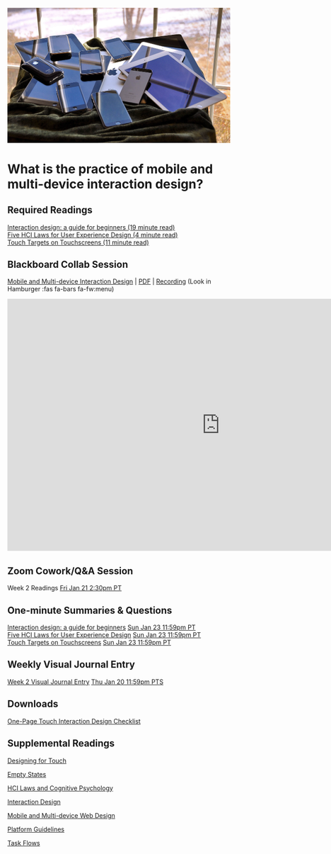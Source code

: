 ![Multiple Mobile Devices](images/16230041026_d438eb2482_k.jpg ':class=banner-image')

# What is the practice of mobile and multi-device interaction design?

## Required Readings  
[Interaction design: a guide for beginners (19 minute read)](https://uxplanet.org/interaction-design-a-guide-for-beginners-32ff2364b53f)  
[Five HCI Laws for User Experience Design (4 minute read)](https://measuringu.com/hci-laws/)  
[Touch Targets on Touchscreens (11 minute read)](https://www.nngroup.com/articles/touch-target-size/)  

## Blackboard Collab Session
[Mobile and Multi-device Interaction Design](https://docs.google.com/presentation/d/e/2PACX-1vSef9bZxvZeGune7njICxeVh7aDHIWMeYLihSkCONGDU1byvkxVhf7p3OuwHG5LOh3fqWFHAuGW-Yso/pub?start=false&loop=false&delayms=3000) | [PDF](https://canvas.sfu.ca/courses/67116/files/folder/Downloads/Slides%20PDFs/Mini-Lectures%20and%20Activities/Week-02) | [Recording](https://canvas.sfu.ca/courses/67116/external_tools/3544) (Look in Hamburger :fas fa-bars fa-fw:menu)

<div class="video-container-16by9"><iframe src="https://docs.google.com/presentation/d/e/2PACX-1vSef9bZxvZeGune7njICxeVh7aDHIWMeYLihSkCONGDU1byvkxVhf7p3OuwHG5LOh3fqWFHAuGW-Yso/embed?start=false&loop=false&delayms=3000" frameborder="0" width="960" height="569" allowfullscreen="true" mozallowfullscreen="true" webkitallowfullscreen="true"></iframe></div>

## Zoom Cowork/Q&A Session
Week 2 Readings <span class='badge'> [Fri Jan 21 2:30pm PT](https://www.timeanddate.com/worldclock/fixedtime.html?msg=CMPT-363+Zoom+Cowork%2FQ%26A+Session&iso=20220121T1430&p1=256&am=50)</span>

## One-minute Summaries & Questions
[Interaction design: a guide for beginners](https://canvas.sfu.ca/courses/67116/assignments/710555) <span class='badge'> [Sun Jan 23 11:59pm PT](https://www.timeanddate.com/worldclock/fixedtime.html?msg=One-minute+Summaries+for+Week+2+Due+Date&iso=20220123T235900&p1=256)</span>  
[Five HCI Laws for User Experience Design](https://canvas.sfu.ca/courses/67116/assignments/710554) <span class='badge'> [Sun Jan 23 11:59pm PT](https://www.timeanddate.com/worldclock/fixedtime.html?msg=One-minute+Summaries+for+Week+2+Due+Date&iso=20220123T235900&p1=256)</span>  
[Touch Targets on Touchscreens](https://canvas.sfu.ca/courses/67116/assignments/710559) <span class='badge'> [Sun Jan 23 11:59pm PT](https://www.timeanddate.com/worldclock/fixedtime.html?msg=One-minute+Summaries+for+Week+2+Due+Date&iso=20220123T235900&p1=256)</span>  

## Weekly Visual Journal Entry
[Week 2 Visual Journal Entry](https://canvas.sfu.ca/courses/67116/assignments/710586) <span class='badge'> [Thu Jan 20 11:59pm PTS](https://www.timeanddate.com/worldclock/fixedtime.html?msg=CMPT-363+Week+3+Visual+Journal+Entry+Due+Date&iso=20220120T235900)</span>  

## Downloads
[One-Page Touch Interaction Design Checklist](https://canvas.sfu.ca/courses/67116/files/folder/Downloads/Touch%20Interaction%20Checklist)  

## Supplemental Readings

[Designing for Touch](ux-techniques-guide/02.what-is-the-practice-of-multidevice-interaction-design/designing-for-touch.md ':include')

[Empty States](ux-techniques-guide/02.what-is-the-practice-of-multidevice-interaction-design/empty-states.md ':include')

[HCI Laws and Cognitive Psychology](ux-techniques-guide/02.what-is-the-practice-of-multidevice-interaction-design/hci-laws.md ':include')

[Interaction Design](ux-techniques-guide/02.what-is-the-practice-of-multidevice-interaction-design/interaction-design.md ':include')

[Mobile and Multi-device Web Design](ux-techniques-guide/02.what-is-the-practice-of-multidevice-interaction-design/mobile-and-multidevice-web-design.md ':include')

[Platform Guidelines ](ux-techniques-guide/02.what-is-the-practice-of-multidevice-interaction-design/platform-guidelines.md ':include')

[Task Flows](ux-techniques-guide/03.how-to-understand-and-communicate-peoples-needs-and-behaviours/task-flows.md ':include')
